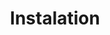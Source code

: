 ---
title: Instalation 
description: "Configuring and installing the Fiddler Everywhere MCP server."
slug: mcp-installation
publish: true
position: 1
---